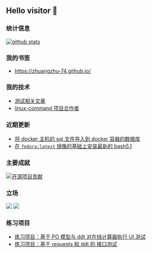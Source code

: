 ## Hello visitor 👋

### 统计信息

[![github stats](https://github-readme-stats.vercel.app/api?username=ZhuangZhu-74&&theme=solarized-light&show_icons=true)](https://github.com/ZhuangZhu-74)

### 我的书签

- https://zhuangzhu-74.github.io/

### 我的技术

- [测试相关文章](https://github.com/ZhuangZhu-74/open)
- [linux-command 项目合作者](https://github.com/jaywcjlove/linux-command#team)

### 近期更新

- [将 docker 主机的 sql 文件导入到 docker 容器的数据库](https://github.com/ZhuangZhu-74/QA_references/blob/master/Docker/sql_container.md)
- [在 `fedora:latest` 镜像的基础上安装最新的 bash5.1](https://github.com/ZhuangZhu-74/QA_references/blob/master/Docker/fedora_bash51.md)

### 主要成就

[![开源项目贡献](https://img.shields.io/static/v1?label=Apache%20JMeter&message=Bug%2064302&color=yellow)](https://github.com/ZhuangZhu-74/find_invalid_link)

### 立场

![](https://img.shields.io/static/v1?label=反对&message=996.icu&color=red)
![](https://img.shields.io/static/v1?label=支持&message=995.wlb&color=green)

### 练习项目

- [练习项目：基于 PO 模型与 ddt 对在线计算器执行 UI 测试](https://github.com/ZhuangZhu-74/open/tree/master/modern)
- [练习项目：基于 requests 和 ddt 的 接口测试](https://github.com/ZhuangZhu-74/open/tree/master/ApiPractice)


<!--
注意空格 用 %20 代替，实在不会去 https://img.shields.io/ 生成

普通标签：

![](https://img.shields.io/static/v1?label=左侧标签&message=右侧信息&color=右侧底色)

带有链接的特殊标签语法：

[![标签提示文字](https://img.shields.io/static/v1?label=左侧标签&message=右侧信息&color=右侧底色)](超链接)

**ZhuangZhu-74/ZhuangZhu-74** is a ✨ _special_ ✨ repository because its `README.md` (this file) appears on your GitHub profile.

Here are some ideas to get you started:

- 🔭 I’m currently working on ...
- 🌱 I’m currently learning ...
- 👯 I’m looking to collaborate on ...
- 🤔 I’m looking for help with ...
- 💬 Ask me about ...
- 📫 How to reach me: ...
- 😄 Pronouns: ...
- ⚡ Fun fact: ...
-->
